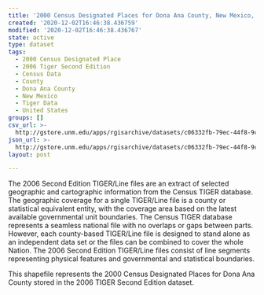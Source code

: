```yaml
---
title: '2000 Census Designated Places for Dona Ana County, New Mexico, 2006se TIGER'
created: '2020-12-02T16:46:38.436759'
modified: '2020-12-02T16:46:38.436767'
state: active
type: dataset
tags:
  - 2000 Census Designated Place
  - 2006 Tiger Second Edition
  - Census Data
  - County
  - Dona Ana County
  - New Mexico
  - Tiger Data
  - United States
groups: []
csv_url: >-
  http://gstore.unm.edu/apps/rgisarchive/datasets/c06332fb-79ec-44f8-9c1c-3d21bc6d32f4/tgr2006se_dona_place00.derived.csv
json_url: >-
  http://gstore.unm.edu/apps/rgisarchive/datasets/c06332fb-79ec-44f8-9c1c-3d21bc6d32f4/tgr2006se_dona_place00.derived.json
layout: post

---
```

The 2006 Second Edition TIGER/Line files are an extract of selected geographic and cartographic information from the Census TIGER database.  The geographic coverage for a single TIGER/Line file is a county or statistical equivalent entity, with the coverage area based on the latest available governmental unit boundaries. The Census TIGER database represents a seamless national file with no overlaps or gaps between parts.  However, each county-based TIGER/Line file is designed to stand alone as an independent data set or the files can be combined to cover the whole Nation.  The 2006 Second Edition  TIGER/Line files consist of line segments representing physical features and governmental and statistical boundaries.  

This shapefile represents the 2000 Census Designated Places for Dona Ana County stored in the 2006 TIGER Second Edition dataset.

